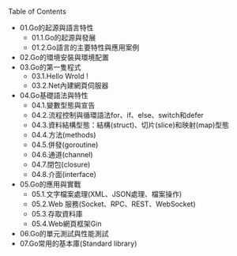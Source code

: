 Table of Contents
<!--https://willh.gitbook.io/build-web-application-with-golang-zhtw/-->
<!--
01.Go的起源與語言特性
    01.1.Go的起源與發展
    01.2.Go語言的主要特性與應用案例
02.Go的環境安裝與環境配置
03.Go的第一隻程式
  03.1.Hello Wrold ! 
  03.2.Net內建網頁伺服器
04.Go基礎語法與特性
    04.1.變數型態與宣告
    04.2.流程控制與循環語法for、if、else、switch和defer
    04.3.資料結構型態：結構(struct)、切片(slice)和映射(map)型態
    04.4.方法(methods)
    04.5.併發(goroutine)
    04.6.通道(channel)
    04.7.閉包(closure)
    04.8.介面(interface)
05.Go的應用與實戰
    05.1.文字檔案處理(XML、JSON處理、檔案操作)
    05.2.Web 服務(Socket、RPC、REST、WebSocket)
    05.3.存取資料庫
    05.4.Web網頁框架Gin
06.Go的單元測試與性能測試
07.Go常用的基本庫(Standard library)-->

* 01.Go的起源與語言特性
    * 01.1.Go的起源與發展
    * 01.2.Go語言的主要特性與應用案例
* 02.Go的環境安裝與環境配置
* 03.Go的第一隻程式
  * 03.1.Hello Wrold ! 
  * 03.2.Net內建網頁伺服器
* 04.Go基礎語法與特性
    * 04.1.變數型態與宣告
    * 04.2.流程控制與循環語法for、if、else、switch和defer
    * 04.3.資料結構型態：結構(struct)、切片(slice)和映射(map)型態
    * 04.4.方法(methods)
    * 04.5.併發(goroutine)
    * 04.6.通道(channel)
    * 04.7.閉包(closure)
    * 04.8.介面(interface)
* 05.Go的應用與實戰
    * 05.1.文字檔案處理(XML、JSON處理、檔案操作)
    * 05.2.Web 服務(Socket、RPC、REST、WebSocket)
    * 05.3.存取資料庫
    * 05.4.Web網頁框架Gin
* 06.Go的單元測試與性能測試
* 07.Go常用的基本庫(Standard library)
